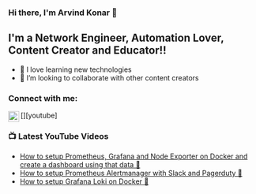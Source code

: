 ### Hi there, I'm Arvind Konar 👋

## I'm a Network Engineer, Automation Lover, Content Creator and Educator!!

- 🌱 I love learning new technologies
- 👯 I’m looking to collaborate with other content creators

### Connect with me:

[<img align="left" alt="codeSTACKr | YouTube" width="22px" src="https://cdn.jsdelivr.net/npm/simple-icons@v3/icons/youtube.svg" />][youtube]

### 📺 Latest YouTube Videos

<!-- YOUTUBE:START -->

- [How to setup Prometheus, Grafana and Node Exporter on Docker and create a dashboard using that data 💪](https://www.youtube.com/watch?v=RZ7xbUogin0&t=177s)
- [How to setup Prometheus Alertmanager with Slack and Pagerduty 💪](https://www.youtube.com/watch?v=QKkrsY-sndg&t=110s)
- [How to setup Grafana Loki on Docker 💪](https://youtu.be/l2v-1nxkwGA)
